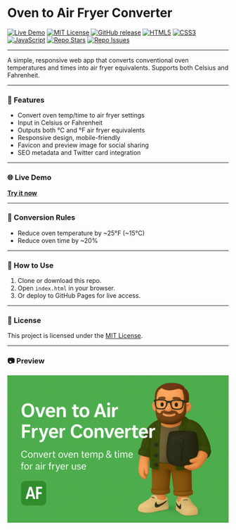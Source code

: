 # Oven to Air Fryer Converter

[![Live Demo](https://img.shields.io/badge/demo-online-brightgreen?style=flat-square&logo=githubpages)](https://mattyhakin.github.io/over-to-airfryer/)
[![MIT License](https://img.shields.io/github/license/mattyhakin/over-to-airfryer?style=flat-square)](LICENSE)
[![GitHub release](https://img.shields.io/github/v/release/mattyhakin/over-to-airfryer?style=flat-square)](https://github.com/mattyhakin/over-to-airfryer/releases)
[![HTML5](https://img.shields.io/badge/HTML5-%23E34F26?style=flat-square&logo=html5&logoColor=white)]()
[![CSS3](https://img.shields.io/badge/CSS3-%231572B6?style=flat-square&logo=css3&logoColor=white)]()
[![JavaScript](https://img.shields.io/badge/JavaScript-%23F7DF1E?style=flat-square&logo=javascript&logoColor=black)]()
[![Repo Stars](https://img.shields.io/github/stars/mattyhakin/over-to-airfryer?style=flat-square)](https://github.com/mattyhakin/over-to-airfryer/stargazers)
[![Repo Issues](https://img.shields.io/github/issues/mattyhakin/over-to-airfryer?style=flat-square)](https://github.com/mattyhakin/over-to-airfryer/issues)

---

A simple, responsive web app that converts conventional oven temperatures and times into air fryer equivalents. Supports both Celsius and Fahrenheit.

---

### 🔧 Features
- Convert oven temp/time to air fryer settings
- Input in Celsius or Fahrenheit
- Outputs both °C and °F air fryer equivalents
- Responsive design, mobile-friendly
- Favicon and preview image for social sharing
- SEO metadata and Twitter card integration

---

### 🌐 Live Demo
[**Try it now**](https://mattyhakin.github.io/over-to-airfryer/)

---

### 🧠 Conversion Rules
- Reduce oven temperature by ~25°F (~15°C)
- Reduce oven time by ~20%

---

### 📁 How to Use
1. Clone or download this repo.
2. Open `index.html` in your browser.
3. Or deploy to GitHub Pages for live access.

---

### 📝 License
This project is licensed under the [MIT License](LICENSE).

---

### 📷 Preview

![Preview of Oven to Air Fryer Converter](og-preview.png)
